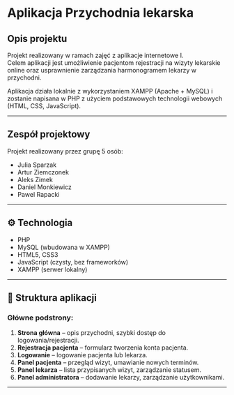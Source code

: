 #  Aplikacja Przychodnia lekarska

## Opis projektu
Projekt realizowany w ramach zajęć z aplikacje internetowe I.  
Celem aplikacji jest umożliwienie pacjentom rejestracji na wizyty lekarskie online oraz usprawnienie zarządzania harmonogramem lekarzy w przychodni.

Aplikacja działa lokalnie z wykorzystaniem XAMPP (Apache + MySQL) i zostanie napisana w PHP z użyciem podstawowych technologii webowych (HTML, CSS, JavaScript).

---

## Zespół projektowy
Projekt realizowany przez grupę 5 osób:
- Julia Sparzak 
- Artur Ziemczonek
- Aleks Zimek
- Daniel Monkiewicz
- Pawel Rapacki 

---

## ⚙️ Technologia
- PHP   
- MySQL (wbudowana w XAMPP)  
- HTML5, CSS3  
- JavaScript (czysty, bez frameworków)  
- XAMPP (serwer lokalny)  

---

## 🧱 Struktura aplikacji

### Główne podstrony:
1. **Strona główna** – opis przychodni, szybki dostęp do logowania/rejestracji.  
2. **Rejestracja pacjenta** – formularz tworzenia konta pacjenta.  
3. **Logowanie** – logowanie pacjenta lub lekarza.  
4. **Panel pacjenta** – przegląd wizyt, umawianie nowych terminów.  
5. **Panel lekarza** – lista przypisanych wizyt, zarządzanie statusem.  
6. **Panel administratora** – dodawanie lekarzy, zarządzanie użytkownikami.  

---
